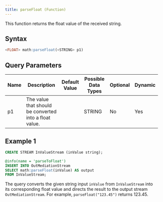 ```yaml
---
title: parseFloat (Function)
---
```


This function returns the float value of the received string.

## Syntax

```sql
<FLOAT> math:parseFloat(<STRING> p1)
```

## Query Parameters

| Name | Description | Default Value | Possible Data Types | Optional | Dynamic |
|------|-------------|---------------|---------------------|----------|---------|
| p1   | The value that should be converted into a float value. |               | STRING   | No       | Yes     |

## Example 1

```sql
CREATE STREAM InValueStream (inValue string);

@info(name = 'parseToFloat')
INSERT INTO OutMediationStream
SELECT math:parseFloat(inValue) AS output
FROM InValueStream;
```

The query converts the given string input `inValue` from `InValueStream` into its corresponding float value and directs the result to the output stream `OutMediationStream`. For example, `parseFloat("123.45")` returns 123.45.

